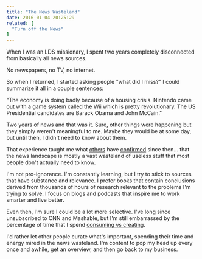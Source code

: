```yaml
---
title: "The News Wasteland"
date: 2016-01-04 20:25:29
related: [
  "Turn off the News"
]
---
```


When I was an LDS missionary, I spent two years completely disconnected from basically all news sources.

No newspapers, no TV, no internet.

So when I returned, I started asking people "what did I miss?" I could summarize it all in a couple sentences:

"The economy is doing badly because of a housing crisis. Nintendo came out with a game system called the Wii which is pretty revolutionary. The US Presidential candidates are Barack Obama and John McCain."

Two years of news and that was it. Sure, other things were happening but they simply weren't meaningful to me. Maybe they would be at some day, but until then, I didn't need to know about them.

That experience taught me what [others][1] have [confirmed][2] since then... that the news landscape is mostly a vast wasteland of useless stuff that most people don't actually need to know.

[1]: https://sivers.org/berklee
[2]: http://www.mrmoneymustache.com/2013/10/01/the-low-information-diet/

I'm not pro-ignorance. I'm constantly learning, but I try to stick to sources that have substance and relevance. I prefer books that contain conclusions derived from thousands of hours of research relevant to the problems I'm trying to solve. I focus on blogs and podcasts that inspire me to work smarter and live better.

Even then, I'm sure I could be a lot more selective. I've long since unsubscribed to CNN and Mashable, but I'm still embarrassed by the percentage of time that I spend [consuming vs creating][3].

[3]: http://www.bryanbraun.com/2014/02/27/two-principles-for-2014

I'd rather let other people curate what's important, spending their time and energy mired in the news wasteland. I'm content to pop my head up every once and awhile, get an overview, and then go back to my business.
